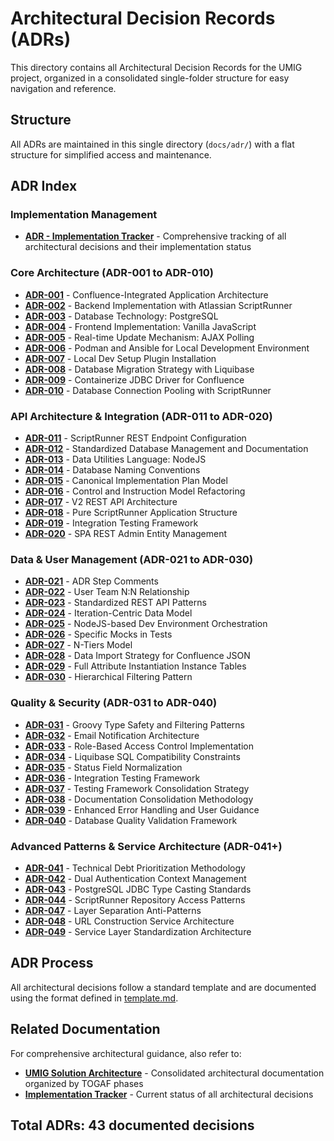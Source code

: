 # Architectural Decision Records (ADRs)

This directory contains all Architectural Decision Records for the UMIG project, organized in a consolidated single-folder structure for easy navigation and reference.

## Structure

All ADRs are maintained in this single directory (`docs/adr/`) with a flat structure for simplified access and maintenance.

## ADR Index

### Implementation Management

- **[ADR - Implementation Tracker](ADR%20-%20Implementation%20Tracker.md)** - Comprehensive tracking of all architectural decisions and their implementation status

### Core Architecture (ADR-001 to ADR-010)

- **[ADR-001](ADR-001-Confluence-Integrated-Application-Architecture.md)** - Confluence-Integrated Application Architecture
- **[ADR-002](ADR-002-Backend-Implementation-with-Atlassian-ScriptRunner.md)** - Backend Implementation with Atlassian ScriptRunner
- **[ADR-003](ADR-003-Database-Technology-PostgreSQL.md)** - Database Technology: PostgreSQL
- **[ADR-004](ADR-004-Frontend-Implementation-Vanilla-JavaScript.md)** - Frontend Implementation: Vanilla JavaScript
- **[ADR-005](ADR-005-Real-time-Update-Mechanism-AJAX-Polling.md)** - Real-time Update Mechanism: AJAX Polling
- **[ADR-006](ADR-006-Podman-and-Ansible-for-Local-Development-Environment.md)** - Podman and Ansible for Local Development Environment
- **[ADR-007](ADR-007-local-dev-setup-plugin-installation.md)** - Local Dev Setup Plugin Installation
- **[ADR-008](ADR-008-Database-Migration-Strategy-with-Liquibase.md)** - Database Migration Strategy with Liquibase
- **[ADR-009](ADR-009-Containerize-JDBC-Driver-for-Confluence.md)** - Containerize JDBC Driver for Confluence
- **[ADR-010](ADR-010-Database-Connection-Pooling-with-ScriptRunner.md)** - Database Connection Pooling with ScriptRunner

### API Architecture & Integration (ADR-011 to ADR-020)

- **[ADR-011](ADR-011-ScriptRunner-REST-Endpoint-Configuration.md)** - ScriptRunner REST Endpoint Configuration
- **[ADR-012](ADR-012_standardized_database_management_and_documentation.md)** - Standardized Database Management and Documentation
- **[ADR-013](ADR-013-Data-Utilities-Language-NodeJS.md)** - Data Utilities Language: NodeJS
- **[ADR-014](ADR-014-database-naming-conventions.md)** - Database Naming Conventions
- **[ADR-015](ADR-015-canonical-implementation-plan-model.md)** - Canonical Implementation Plan Model
- **[ADR-016](ADR-016-control-and-instruction-model-refactoring.md)** - Control and Instruction Model Refactoring
- **[ADR-017](ADR-017-V2-REST-API-Architecture.md)** - V2 REST API Architecture
- **[ADR-018](ADR-018-Pure-ScriptRunner-Application-Structure.md)** - Pure ScriptRunner Application Structure
- **[ADR-019](ADR-019-Integration-Testing-Framework.md)** - Integration Testing Framework
- **[ADR-020](ADR-020-spa-rest-admin-entity-management.md)** - SPA REST Admin Entity Management

### Data & User Management (ADR-021 to ADR-030)

- **[ADR-021](ADR-021%20-%20adr-step-comments.md)** - ADR Step Comments
- **[ADR-022](ADR-022-user-team-nn-relationship.md)** - User Team N:N Relationship
- **[ADR-023](ADR-023-Standardized-Rest-Api-Patterns.md)** - Standardized REST API Patterns
- **[ADR-024](ADR-024-iteration-centric-data-model.md)** - Iteration-Centric Data Model
- **[ADR-025](ADR-025-NodeJS-based-Dev-Environment-Orchestration.md)** - NodeJS-based Dev Environment Orchestration
- **[ADR-026](ADR-026-Specific-Mocks-In-Tests.md)** - Specific Mocks in Tests
- **[ADR-027](ADR-027-n-tiers-model.md)** - N-Tiers Model
- **[ADR-028](ADR-028-data-import-strategy-for-confluence-json.md)** - Data Import Strategy for Confluence JSON
- **[ADR-029](ADR-029-full-attribute-instantiation-instance-tables.md)** - Full Attribute Instantiation Instance Tables
- **[ADR-030](ADR-030-hierarchical-filtering-pattern.md)** - Hierarchical Filtering Pattern

### Quality & Security (ADR-031 to ADR-040)

- **[ADR-031](ADR-031-groovy-type-safety-and-filtering-patterns.md)** - Groovy Type Safety and Filtering Patterns
- **[ADR-032](ADR-032-email-notification-architecture.md)** - Email Notification Architecture
- **[ADR-033](ADR-033-role-based-access-control-implementation.md)** - Role-Based Access Control Implementation
- **[ADR-034](ADR-034-liquibase-sql-compatibility-constraints.md)** - Liquibase SQL Compatibility Constraints
- **[ADR-035](ADR-035-status-field-normalization.md)** - Status Field Normalization
- **[ADR-036](ADR-036-integration-testing-framework.md)** - Integration Testing Framework
- **[ADR-037](ADR-037-testing-framework-consolidation-strategy.md)** - Testing Framework Consolidation Strategy
- **[ADR-038](ADR-038-documentation-consolidation-methodology.md)** - Documentation Consolidation Methodology
- **[ADR-039](ADR-039-enhanced-error-handling-and-user-guidance.md)** - Enhanced Error Handling and User Guidance
- **[ADR-040](ADR-040-database-quality-validation-framework.md)** - Database Quality Validation Framework

### Advanced Patterns & Service Architecture (ADR-041+)

- **[ADR-041](ADR-041-technical-debt-prioritization-methodology.md)** - Technical Debt Prioritization Methodology
- **[ADR-042](ADR-042-dual-authentication-context-management.md)** - Dual Authentication Context Management
- **[ADR-043](ADR-043-postgresql-jdbc-type-casting-standards.md)** - PostgreSQL JDBC Type Casting Standards
- **[ADR-044](ADR-044-scriptrunner-repository-access-patterns.md)** - ScriptRunner Repository Access Patterns
- **[ADR-047](ADR-047-layer-separation-anti-patterns.md)** - Layer Separation Anti-Patterns
- **[ADR-048](ADR-048-url-construction-service-architecture.md)** - URL Construction Service Architecture
- **[ADR-049](ADR-049-service-layer-standardization-architecture.md)** - Service Layer Standardization Architecture

## ADR Process

All architectural decisions follow a standard template and are documented using the format defined in [template.md](template.md).

## Related Documentation

For comprehensive architectural guidance, also refer to:

- **[UMIG Solution Architecture](../architecture/)** - Consolidated architectural documentation organized by TOGAF phases
- **[Implementation Tracker](ADR%20-%20Implementation%20Tracker.md)** - Current status of all architectural decisions

## Total ADRs: 43 documented decisions
